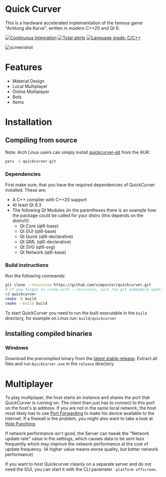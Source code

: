 # Quick Curver
This is a hardware accelerated implementation of the famous game "Achtung die Kurve", written in modern C++20 and Qt 6.

[![Continuous Integration](https://github.com/vimpostor/quickcurver/actions/workflows/ci.yml/badge.svg)](https://github.com/vimpostor/quickcurver/actions/workflows/ci.yml)
[![Total alerts](https://img.shields.io/lgtm/alerts/g/vimpostor/quickcurver.svg?logo=lgtm&logoWidth=18)](https://lgtm.com/projects/g/magnus-gross/quickcurver/alerts/)
[![Language grade: C/C++](https://img.shields.io/lgtm/grade/cpp/g/vimpostor/quickcurver.svg?logo=lgtm&logoWidth=18)](https://lgtm.com/projects/g/magnus-gross/quickcurver/context:cpp)

![screenshot](https://user-images.githubusercontent.com/21310755/93923083-2ed2e300-fd13-11ea-86f1-d79bc09ce96a.png)

# Features
* Material Design
* Local Multiplayer
* Online Multiplayer
* Bots
* Items


# Installation
## Compiling from source

Note: Arch Linux users can simply install [quickcurver-git](https://aur.archlinux.org/packages/quickcurver-git) from the AUR:

```bash
paru -S quickcurver-git
```

### Dependencies
First make sure, that you have the required dependencies of QuickCurver installed. These are:

* A C++ compiler with C++20 support
* At least Qt 6.3
* The following Qt Modules (in the parentheses there is an example how the package could be called for your distro (this depends on the distro!)):
	- Qt Core (qt6-base)
	- Qt GUI (qt6-base)
	- Qt Quick (qt6-declarative)
	- Qt QML (qt6-declarative)
	- Qt SVG (qt6-svg)
	- Qt Network (qt6-base)

### Build instructions
Run the following commands:
```bash
git clone --recursive https://github.com/vimpostor/quickcurver.git
# If you forgot to clone with --recursive, just run git submodule update --init
cd quickcurver
cmake -B build
cmake --build build
```

To start QuickCurver you need to run the built executable in the `build` directory, for example on Linux run: `build/quickcurver`

## Installing compiled binaries

### Windows
Download the precompiled binary from the [latest stable release](https://github.com/vimpostor/quickcurver/releases/latest).
Extract all files and run `QuickCurver.exe` in the `release` directory.

# Multiplayer
To play multiplayer, the host starts an instance and shares the port that QuickCurver is running on. The client then just has to connect to this port on the host's ip address.
If you are not in the same local network, the host most likely has to use [Port Forwarding](https://en.wikipedia.org/wiki/Port_forwarding) to make his device available to the internet.
If a firewall is the problem, you might also want to take a look at [Hole Punching](https://en.wikipedia.org/wiki/Hole_punching_(networking)).

If network performance isn't good, the Server can tweak the "Network update rate" value in the settings, which causes data to be sent less frequently which may improve the network performance at the cost of update frequency. (A higher value means worse quality, but better network performance)

If you want to host Quickcurver cleanly on a separate server and do not need the GUI, you can start it with the CLI parameter `-platform offscreen`.
